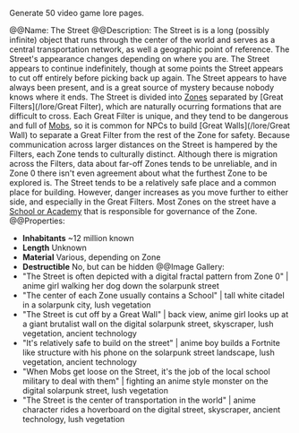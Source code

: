 Generate 50 video game lore pages.

@@Name:
The Street
@@Description:
The Street is is a long (possibly infinite) object that runs through the center of the world and serves as a central transportation network, as well a geographic point of reference. The Street's appearance changes depending on where you are. The Street appears to continue indefinitely, though at some points the Street appears to cut off entirely before picking back up again. The Street appears to have always been present, and is a great source of mystery because nobody knows where it ends.
The Street is divided into [Zones](/lore/Zone) separated by [Great Filters](/lore/Great Filter), which are naturally ocurring formations that are difficult to cross. Each Great Filter is unique, and they tend to be dangerous and full of [Mobs](/lore/Mobs), so it is common for NPCs to build [Great Walls](/lore/Great Wall) to separate a Great Filter from the rest of the Zone for safety. Because communication across larger distances on the Street is hampered by the Filters, each Zone tends to culturally distinct.
Although there is migration across the Filters, data about far-off Zones tends to be unreliable, and in Zone 0 there isn't even agreement about what the furthest Zone to be explored is.
The Street tends to be a relatively safe place and a common place for building. However, danger increases as you move further to either side, and especially in the Great Filters.
Most Zones on the street have a [School or Academy](/lore/Schools) that is responsible for governance of the Zone.
@@Properties:
- **Inhabitants** ~12 million known
- **Length** Unknown
- **Material** Various, depending on Zone
- **Destructible** No, but can be hidden
@@Image Gallery:
- "The Street is often depicted with a digital fractal pattern from Zone 0" | anime girl walking her dog down the solarpunk street
- "The center of each Zone usually contains a School" | tall white citadel in a solarpunk city, lush vegetation
- "The Street is cut off by a Great Wall" | back view, anime girl looks up at a giant brutalist wall on the digital solarpunk street, skyscraper, lush vegetation, ancient technology
- "It's relatively safe to build on the street" | anime boy builds a Fortnite like structure with his phone on the solarpunk street landscape, lush vegetation, ancient technology
- "When Mobs get loose on the Street, it's the job of the local school military to deal with them" | fighting an anime style monster on the digital solarpunk street, lush vegetation
- "The Street is the center of transportation in the world" | anime character rides a hoverboard on the digital street, skyscraper, ancient technology, lush vegetation